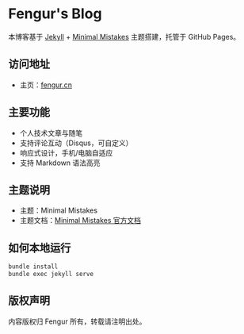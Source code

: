 # Fengur's Blog

本博客基于 [Jekyll](https://jekyllrb.com/) + [Minimal Mistakes](https://mmistakes.github.io/minimal-mistakes/) 主题搭建，托管于 GitHub Pages。

## 访问地址

- 主页：[fengur.cn](http://fengur.cn)

## 主要功能

- 个人技术文章与随笔
- 支持评论互动（Disqus，可自定义）
- 响应式设计，手机/电脑自适应
- 支持 Markdown 语法高亮

## 主题说明

- 主题：Minimal Mistakes
- 主题文档：[Minimal Mistakes 官方文档](https://mmistakes.github.io/minimal-mistakes/docs/quick-start-guide/)

## 如何本地运行

```bash
bundle install
bundle exec jekyll serve
```

## 版权声明

内容版权归 Fengur 所有，转载请注明出处。
